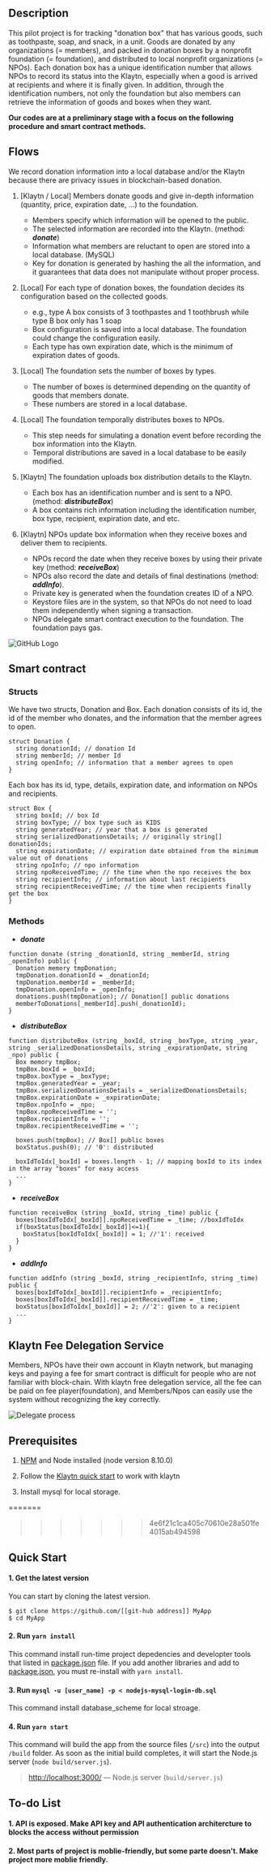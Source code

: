 ## Description

This pilot project is for tracking "donation box" that has various goods, such as toothpaste, soap, and snack, in a unit. Goods are donated by any organizations (= members), and packed in donation boxes by a nonprofit foundation (= foundation), and distributed to local nonprofit organizations (= NPOs). Each donation box has a unique identification number that allows NPOs to record its status into the Klaytn, especially when a good is arrived at recipients and where it is finally given. In addition, through the identification numbers, not only the foundation but also members can retrieve the information of goods and boxes when they want.

**Our codes are at a preliminary stage with a focus on the following procedure and smart contract methods.**

## Flows

We record donation information into a local database and/or the Klaytn because there are privacy issues in blockchain-based donation.


1. [Klaytn / Local] Members donate goods and give in-depth information (quantity, price, expiration date, ...) to the foundation.
    - Members specify which information will be opened to the public.
    - The selected information are recorded into the Klaytn. (method: __*donate*__)
    - Information what members are reluctant to open are stored into a local database. (MySQL)
    - Key for donation is generated by hashing the all the information, and it guarantees that data does not manipulate without proper process.

    
    
2. [Local] For each type of donation boxes, the foundation decides its configuration based on the collected goods.
    - e.g., type A box consists of 3 toothpastes and 1 toothbrush while type B box only has 1 soap 
    - Box configuration is saved into a local database. The foundation could change the configuration easily. 
    - Each type has own expiration date, which is the minimum of expiration dates of goods. 
    
3. [Local] The foundation sets the number of boxes by types.
    - The number of boxes is determined depending on the quantity of goods that members donate.
    - These numbers are stored in a local database. 
    
4. [Local] The foundation temporally distributes boxes to NPOs.
    - This step needs for simulating a donation event before recording the box information into the Klaytn.
    - Temporal distributions are saved in a local database to be easily modified.
    
5. [Klaytn] The foundation uploads box distribution details to the Klaytn. 
    - Each box has an identification number and is sent to a NPO. (method: __*distributeBox*__)
    - A box contains rich information including the identification number, box type, recipient, expiration date, and etc.
    
6. [Klaytn] NPOs update box information when they receive boxes and deliver them to recipients.
    - NPOs record the date when they receive boxes by using their private key (method: __*receiveBox*__)
    - NPOs also record the date and details of final destinations (method: __*addInfo*__).
    - Private key is generated when the foundation creates ID of a NPO.
    - Keystore files are in the system, so that NPOs do not need to load them independently when signing a transaction.
    - NPOs delegate smart contract execution to the foundation. The foundation pays gas. 
    
    
    
![GitHub Logo](/public/Fig_for_flow_ENG.png)

## Smart contract

### Structs
We have two structs, Donation and Box. Each donation consists of its id, the id of the member who donates, and the information that the member agrees to open. 
```
struct Donation {
  string donationId; // donation Id
  string memberId; // member Id
  string openInfo; // information that a member agrees to open
}
```
Each box has its id, type, details, expiration date, and information on NPOs and recipients. 
```
struct Box {
  string boxId; // box Id
  string boxType; // box type such as KIDS
  string generatedYear; // year that a box is generated
  string serializedDonationsDetails; // originally string[] donationIds;
  string expirationDate; // expiration date obtained from the minimum value out of donations
  string npoInfo; // npo information
  string npoReceivedTime; // the time when the npo receives the box
  string recipientInfo; // information about last recipients
  string recipientReceivedTime; // the time when recipients finally get the box
}
```

### Methods

- __*donate*__
```
function donate (string _donationId, string _memberId, string _openInfo) public {
  Donation memory tmpDonation;
  tmpDonation.donationId = _donationId;
  tmpDonation.memberId = _memberId;
  tmpDonation.openInfo = _openInfo;
  donations.push(tmpDonation); // Donation[] public donations
  memberToDonations[_memberId].push(_donationId);
}
```

- __*distributeBox*__
```
function distributeBox (string _boxId, string _boxType, string _year, string _serializedDonationsDetails, string _expirationDate, string _npo) public {
  Box memory tmpBox;
  tmpBox.boxId = _boxId;
  tmpBox.boxType = _boxType;
  tmpBox.generatedYear = _year;
  tmpBox.serializedDonationsDetails = _serializedDonationsDetails;
  tmpBox.expirationDate = _expirationDate;
  tmpBox.npoInfo = _npo;
  tmpBox.npoReceivedTime = '';
  tmpBox.recipientInfo = '';
  tmpBox.recipientReceivedTime = '';

  boxes.push(tmpBox); // Box[] public boxes
  boxStatus.push(0); // '0': distributed
  
  boxIdToIdx[_boxId] = boxes.length - 1; // mapping boxId to its index in the array "boxes" for easy access
  ...
}
```

- __*receiveBox*__
```
function receiveBox (string _boxId, string _time) public {
  boxes[boxIdToIdx[_boxId]].npoReceivedTime = _time; //boxIdToIdx
  if(boxStatus[boxIdToIdx[_boxId]]<=1){
    boxStatus[boxIdToIdx[_boxId]] = 1; //'1': received
  }
}
```

- __*addInfo*__
```
function addInfo (string _boxId, string _recipientInfo, string _time) public {
  boxes[boxIdToIdx[_boxId]].recipientInfo = _recipientInfo;
  boxes[boxIdToIdx[_boxId]].recipientReceivedTime = _time;
  boxStatus[boxIdToIdx[_boxId]] = 2; //'2': given to a recipient
  ...
}
```

## Klaytn Fee Delegation Service 

Members, NPOs have their own account in Klaytn network, but managing keys and paying a fee for smart contract is difficult for people who are not familiar with block-chain. With klaytn free delegation service, all the fee can be paid on fee player(foundation), and Members/Npos can easily use the system without recognizing the key correctly.


![Delegate process](/public/Picture1.png)



## Prerequisites


1. [NPM](https://www.npmjs.com/) and Node installed (node version 8.10.0)

2. Follow the [Klaytn quick start](https://docs.klaytn.com/getting_started/quick_start) to work with klaytn

3. Install mysql for local storage.



=======
>>>>>>> 4e6f21c1ca405c70610e28a501fe4015ab494598
## Quick Start

#### 1. Get the latest version

You can start by cloning the latest version.

```shell
$ git clone https://github.com/[[git-hub address]] MyApp
$ cd MyApp
```

#### 2. Run `yarn install`

This command install run-time project depedencies and developter tools that listed in [package.json](../package.json) file.
If you add another libraries and add to [package.json](../package.json), you must re-install with `yarn install`.


#### 3. Run `mysql -u [user_name] -p < nodejs-mysql-login-db.sql`

This command install database_scheme for local stroage.


#### 4. Run `yarn start`

This command will build the app from the source files (`/src`) into the output
`/build` folder. As soon as the initial build completes, it will start the Node.js server (`node build/server.js`).

> [http://localhost:3000/](http://localhost:3000/) — Node.js server (`build/server.js`)




## To-do List

#### 1. API is exposed. Make API key and API authentication architercture to blocks the access without permission
#### 2. Most parts of project is moblie-friendly, but some parte doesn't. Make project more moblie friendly.
